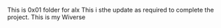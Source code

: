 This is 0x01 folder for alx
This i sthe update as required to complete the project.
This is my Wiverse
